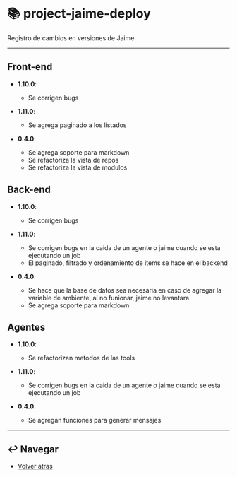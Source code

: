 # :books: project-jaime-deploy

Registro de cambios en versiones de Jaime

---

## Front-end

* **1.10.0**:
  * Se corrigen bugs

* **1.11.0**:
  * Se agrega paginado a los listados

* **0.4.0**:
  * Se agrega soporte para markdown
  * Se refactoriza la vista de repos
  * Se refactoriza la vista de modulos

## Back-end

* **1.10.0**:
  * Se corrigen bugs

* **1.11.0**:
  * Se corrigen bugs en la caida de un agente o jaime cuando se esta ejecutando un job
  * El paginado, filtrado y ordenamiento de items se hace en el backend

* **0.4.0**:
  * Se hace que la base de datos sea necesaria en caso de agregar la variable de ambiente, al no funionar, jaime no levantara 
  * Se agrega soporte para markdown

## Agentes

* **1.10.0**:
  * Se refactorizan metodos de las tools

* **1.11.0**:
  * Se corrigen bugs en la caida de un agente o jaime cuando se esta ejecutando un job

* **0.4.0**:
  * Se agregan funciones para generar mensajes

---

## :leftwards_arrow_with_hook: Navegar

* [Volver atras](../README.md)
